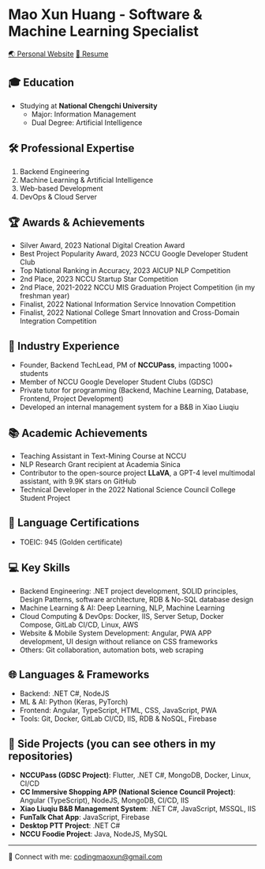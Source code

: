 # Mao Xun Huang - Software & Machine Learning Specialist
[🌏 Personal Website](https://mao-code.github.io/about/)
[📄 Resume](https://docs.google.com/document/d/1KadfXrxMbNdT4Vgm29JMAikHsAoCLeOG5xwGkWOZQEs/edit?usp=sharing)

## 🎓 Education
- Studying at **National Chengchi University**
  - Major: Information Management
  - Dual Degree: Artificial Intelligence

## 🛠️ Professional Expertise
1. Backend Engineering
2. Machine Learning & Artificial Intelligence
3. Web-based Development
4. DevOps & Cloud Server

## 🏆 Awards & Achievements
- Silver Award, 2023 National Digital Creation Award
- Best Project Popularity Award, 2023 NCCU Google Developer Student Club
- Top National Ranking in Accuracy, 2023 AICUP NLP Competition
- 2nd Place, 2023 NCCU Startup Star Competition
- 2nd Place, 2021-2022 NCCU MIS Graduation Project Competition (in my freshman year)
- Finalist, 2022 National Information Service Innovation Competition
- Finalist, 2022 National College Smart Innovation and Cross-Domain Integration Competition

## 👔 Industry Experience
- Founder, Backend TechLead, PM of **NCCUPass**, impacting 1000+ students
- Member of NCCU Google Developer Student Clubs (GDSC)
- Private tutor for programming (Backend, Machine Learning, Database, Frontend, Project Development)
- Developed an internal management system for a B&B in Xiao Liuqiu

## 📚 Academic Achievements
- Teaching Assistant in Text-Mining Course at NCCU
- NLP Research Grant recipient at Academia Sinica
- Contributor to the open-source project **LLaVA**, a GPT-4 level multimodal assistant, with 9.9K stars on GitHub
- Technical Developer in the 2022 National Science Council College Student Project

## 📜 Language Certifications
- TOEIC: 945 (Golden certificate)

## 💻 Key Skills
- Backend Engineering: .NET project development, SOLID principles, Design Patterns, software architecture, RDB & No-SQL database design
- Machine Learning & AI: Deep Learning, NLP, Machine Learning
- Cloud Computing & DevOps: Docker, IIS, Server Setup, Docker Compose, GitLab CI/CD, Linux, AWS
- Website & Mobile System Development: Angular, PWA APP development, UI design without reliance on CSS frameworks
- Others: Git collaboration, automation bots, web scraping

## 🌐 Languages & Frameworks
- Backend: .NET C#, NodeJS
- ML & AI: Python (Keras, PyTorch)
- Frontend: Angular, TypeScript, HTML, CSS, JavaScript, PWA
- Tools: Git, Docker, GitLab CI/CD, IIS, RDB & NoSQL, Firebase

## 🚀 Side Projects (you can see others in my repositories)
- **NCCUPass (GDSC Project)**: Flutter, .NET C#, MongoDB, Docker, Linux, CI/CD
- **CC Immersive Shopping APP (National Science Council Project)**: Angular (TypeScript), NodeJS, MongoDB, CI/CD, IIS
- **Xiao Liuqiu B&B Management System**: .NET C#, JavaScript, MSSQL, IIS
- **FunTalk Chat App**: JavaScript, Firebase
- **Desktop PTT Project**: .NET C#
- **NCCU Foodie Project**: Java, NodeJS, MySQL

---

📧 Connect with me: [codingmaoxun@gmail.com](mailto:codingmaoxun@gmail.com)

